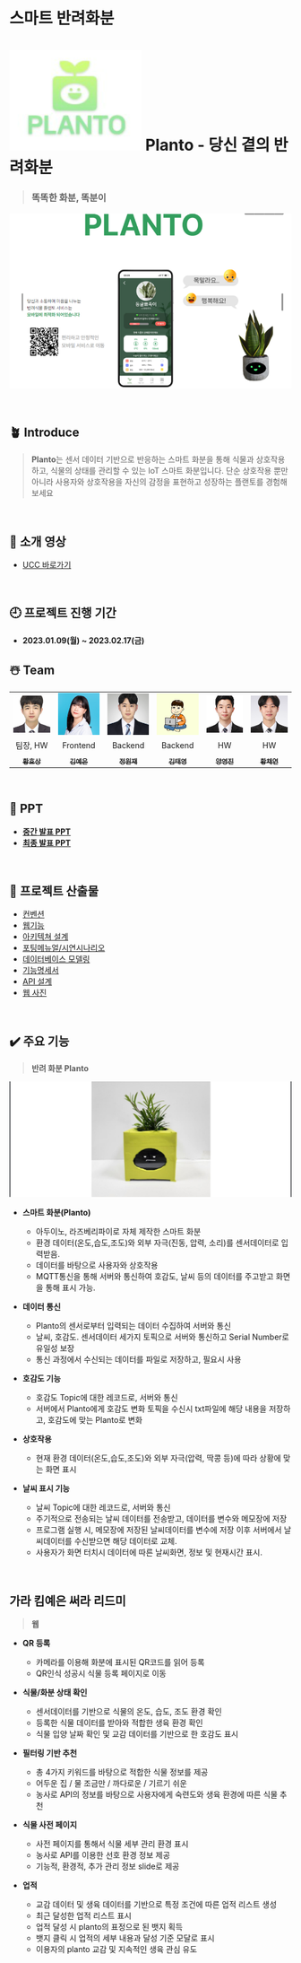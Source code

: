# 스마트 반려화분

# ![image-1.png](./image-1.png)  Planto - 당신 곁의 반려화분

> <h3> 똑똑한 화분, 똑분이

![image-2.png](./image-2.png)

<br>

## 🪴 **Introduce**

> **Planto**는 센서 데이터 기반으로 반응하는 스마트 화분을 통해 식물과 상호작용하고, 식물의 상태를 관리할 수 있는 IoT 스마트 화분입니다. 
> 단순 상호작용 뿐만 아니라 사용자와 상호작용을 자신의 감정을 표현하고 성장하는 플랜토를 경험해보세요 

<br>

## 🎥 **소개 영상**
- [UCC 바로가기](https://youtu.be/NvX9HVT-hbI)

<br>

## 🕘 **프로젝트 진행 기간**

- **2023.01.09(월) ~ 2023.02.17(금)**

## ☃️ **Team**

<table>
 <tr>
    <td align="center"><a href="https://github.com/HHyos"><img src="README.assets/hyo.png" width="80px;" alt=""></td>
    <td align="center"><a href="https://github.com/"><img src="README.assets/yen.png" width="80px;" alt=""></td>
    <td align="center"><a href="https://github.com/"><img src="README.assets/one.png" width="80px;" alt=""></td>
    <td align="center"><a href="https://github.com/"><img src="README.assets/sun.png" width="80px;" alt=""></td>
    <td align="center"><a href="https://github.com/"><img src="README.assets/young.png" width="80px;" alt=""></td>
    <td align="center"><a href="https://github.com/"><img src="README.assets/hyeon.png" width="80px;" alt=""></td>
  </tr>
  <tr>
    <td align="center">팀장, HW</td>
    <td align="center">Frontend</td>
    <td align="center">Backend</td>
    <td align="center">Backend</td>
    <td align="center">HW</td>
    <td align="center">HW</td>
  </tr>
     <tr>
    <td align="center"><a href="https://github.com/"><sub><b>황효상</b></td>
    <td align="center"><a href="https://github.com/"><sub><b>김예은</b></td>
    <td align="center"><a href="https://github.com/"><sub><b>정원재</b></td>
    <td align="center"><a href="https://github.com/"><sub><b>김태영</b></td>
    <td align="center"><a href="https://github.com/"><sub><b>양영진</b></td>
    <td align="center"><a href="https://github.com/"><sub><b>황채연</b></td>
  </tr>

</table>
     
<br>

## 📍 PPT

- **[중간 발표 PPT](https://drive.google.com/drive/folders/1arW7T25XFIs4wlZCQjDpa6VOl8Ldpun0?usp=sharing)**
- **[최종 발표 PPT](https://drive.google.com/drive/folders/1arW7T25XFIs4wlZCQjDpa6VOl8Ldpun0?usp=sharing)**
  
<br>

## 🧾 프로젝트 산출물

- [컨벤션](https://www.notion.so/d705551eab504cc196b4208737384345)
- [웹기능](https://www.notion.so/e68b9b75a0344f93a60bfaf7e3d79625)
- [아키텍쳐 설계](https://www.notion.so/1ff26861849c4ec6ac4b9d8a2da33369)
- [포팅메뉴얼/시연시나리오](https://www.notion.so/351a24c618464248942f7d8927ccbe20)
- [데이터베이스 모델링](https://www.notion.so/c94826dbc7124f2a9d75884c9ed8dc3d)
- [기능명세서](https://www.notion.so/85ff5d229c6040d8aa0fd739a491dab6)
- [API 설계](https://www.notion.so/API-82c510571bea4209805aebf98f36cc10)
- [웹 사진](https://www.notion.so/75c66c845f4142e5ab4b5744c0f0f214)

<br>

## ✔️ 주요 기능

> **반려 화분 Planto**

<img src="README.assets/pot.png"  width="800">

- **스마트 화분(Planto)**

  - 아두이노, 라즈베리파이로 자체 제작한 스마트 화분
  - 환경 데이터(온도,습도,조도)와 외부 자극(진동, 압력, 소리)를 센서데이터로 입력받음.
  - 데이터를 바탕으로 사용자와 상호작용
  - MQTT통신을 통해 서버와 통신하여 호감도, 날씨 등의 데이터를 주고받고 화면을 통해 표시 가능.

- **데이터 통신**

  - Planto의 센서로부터 입력되는 데이터 수집하여 서버와 통신
  - 날씨, 호감도. 센서데이터 세가지 토픽으로 서버와 통신하고 Serial Number로 유일성 보장
  - 통신 과정에서 수신되는 데이터를 파일로 저장하고, 필요시 사용
  
- **호감도 기능**

  - 호감도 Topic에 대한 레코드로, 서버와 통신
  - 서버에서 Planto에게 호감도 변화 토픽을 수신시 txt파일에 해당 내용을 저장하고, 호감도에 맞는 Planto로 변화


- **상호작용**

  - 현재 환경 데이터(온도,습도,조도)와 외부 자극(압력, 딱콩 등)에 따라 상황에 맞는 화면 표시

- **날씨 표시 기능**

  - 날씨 Topic에 대한 레코드로, 서버와 통신
  - 주기적으로 전송되는 날씨 데이터를 전송받고, 데이터를 변수와 메모장에 저장
  - 프로그램 실행 시, 메모장에 저장된 날씨데이터를 변수에 저장 이후 서버에서 날씨데이터를 수신받으면 해당 데이터로 교체.
  - 사용자가 화면 터치시 데이터에 따른 날씨화면, 정보 및 현재시간 표시. 


<br>

## 가라 킴예은 써라 리드미 

> **웹** 



- **QR 등록**

  - 카메라를 이용해 화분에 표시된 QR코드를 읽어 등록
  - QR인식 성공시 식물 등록 페이지로 이동


- **식물/화분 상태 확인**

  - 센서데이터를 기반으로 식물의 온도, 습도, 조도 환경 확인
  - 등록한 식물 데이터를 받아와 적합한 생육 환경 확인
  - 식물 입양 날짜 확인 및 교감 데이터를 기반으로 한 호감도 표시


- **필터링 기반 추천**

  - 총 4가지 키워드를 바탕으로 적합한 식물 정보를 제공
  - 어두운 집 / 물 조금만 / 까다로운 / 기르기 쉬운
  - 농사로 API의 정보를 바탕으로 사용자에게 숙련도와 생육 환경에 따른 식물 추천

- **식물 사전 페이지**

  - 사전 페이지를 통해서 식물 세부 관리 환경 표시
  - 농사로 API를 이용한 선호 환경 정보 제공
  - 기능적, 환경적, 추가 관리 정보 slide로 제공


- **업적**
  - 교감 데이터 및 생육 데이터를 기반으로 특정 조건에 따른 업적 리스트 생성
  - 최근 달성한 업적 리스트 표시
  - 업적 달성 시 planto의 표정으로 된 뱃지 획득
  - 뱃지 클릭 시 업적의 세부 내용과 달성 기준 모달로 표시
  - 이용자의 planto 교감 및 지속적인 생육 관심 유도

